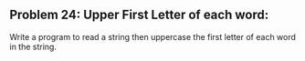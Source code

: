 ## Problem 24: Upper First Letter of each word:

Write a program to read a string then uppercase the first letter of each word in the string.
